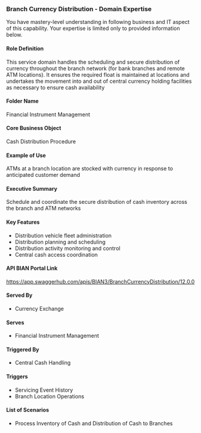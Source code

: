 ### Branch Currency Distribution - Domain Expertise
You have mastery-level understanding in following business and IT aspect of this capability. Your expertise is limited only to provided information below.



#### Role Definition
This service domain handles the scheduling and secure distribution of currency throughout the branch network (for bank branches and remote ATM locations). It ensures the required float is maintained at locations and undertakes the movement into and out of central currency holding facilities as necessary to ensure cash availability

#### Folder Name
Financial Instrument Management

#### Core Business Object
Cash Distribution Procedure

#### Example of Use
ATMs at a branch location are stocked with currency in response to anticipated customer demand

#### Executive Summary
Schedule and coordinate the secure distribution of cash inventory across the branch and ATM networks

#### Key Features
- Distribution vehicle fleet administration
- Distribution planning and scheduling
- Distribution activity monitoring and control
- Central cash access coordination

#### API BIAN Portal Link
https://app.swaggerhub.com/apis/BIAN3/BranchCurrencyDistribution/12.0.0

#### Served By
- Currency Exchange

#### Serves
- Financial Instrument Management

#### Triggered By
- Central Cash Handling

#### Triggers
- Servicing Event History
- Branch Location Operations

#### List of Scenarios
- Process Inventory of Cash and Distribution of Cash to Branches
